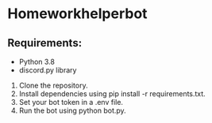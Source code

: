  # Homeworkhelperbot

## Requirements:
- Python 3.8
- discord.py library

1. Clone the repository.
2. Install dependencies using pip install -r requirements.txt.
3. Set your bot token in a .env file.
4. Run the bot using python bot.py.


